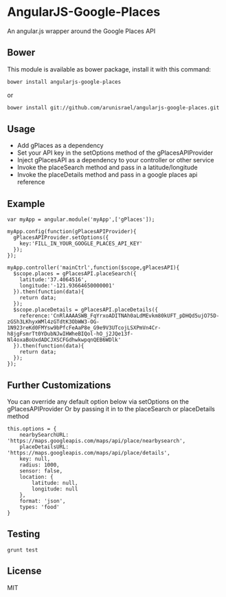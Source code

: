 AngularJS-Google-Places
=========

An angular.js wrapper around the Google Places API

Bower
--
This module is available as bower package, install it with this command:

```bash
bower install angularjs-google-places
```
or

```bash
bower install git://github.com/arunisrael/angularjs-google-places.git
```

Usage
--
- Add gPlaces as a dependency
- Set your API key in the setOptions method of the gPlacesAPIProvider
- Inject gPlacesAPI as a dependency to your controller or other service
- Invoke the placeSearch method and pass in a latitude/longitude
- Invoke the placeDetails method and pass in a google places api reference

Example
--
```
var myApp = angular.module('myApp',['gPlaces']);

myApp.config(function(gPlacesAPIProvider){
  gPlacesAPIProvider.setOptions({
    key:'FILL_IN_YOUR_GOOGLE_PLACES_API_KEY'
  });
});

myApp.controller('mainCtrl',function($scope,gPlacesAPI){
  $scope.places = gPlacesAPI.placeSearch({
    latitude:'37.4064516',
    longitude:'-121.93664650000001'
  }).then(function(data){
    return data;
  });
  $scope.placeDetails = gPlacesAPI.placeDetails({
    reference:'CnRlAAAASWB_FqYrxoADITNAh0aLdMEvkm80kUFT_pDHQd5ujO75D-zGSh3LKhyxWMl4zGTdtK3ObWW3-OG-1N923reKd0FMYsw9bPfcFeAaP8e_G9e9V3UTcojLSXPmVn4Cr-h8jgFsmrTt0YDubNJwIHWheBIQol-hO_j2JQe13f-Nl4oxaBoUxdADCJXSCFGdhwkwpqnQEB6WDlk'
  }).then(function(data){
    return data;
  });
});
```
Further Customizations
--
You can override any default option below via setOptions on the gPlacesAPIProvider
Or by passing it in to the placeSearch or placeDetails method
```
this.options = {
    nearbySearchURL: 'https://maps.googleapis.com/maps/api/place/nearbysearch',
    placeDetailsURL: 'https://maps.googleapis.com/maps/api/place/details',
    key: null,
    radius: 1000,
    sensor: false,
    location: {
        latitude: null,
        longitude: null
    },
    format: 'json',
    types: 'food'
}
```
Testing
--
```
grunt test
```

License
--
MIT